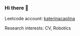 ### Hi there 👋

Leetcode account: [katerinacaplina](https://leetcode.com/katerinacaplina/)

Research interests: CV, Robotics





